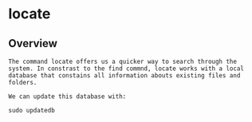 # locate

## Overview

	The command locate offers us a quicker way to search through the system. In constrast to the find commnd, locate works with a local database that constains all information abouts existing files and folders.

	We can update this database with:

	sudo updatedb
